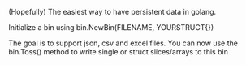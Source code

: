 (Hopefully) The easiest way to have persistent data in golang.

Initialize a bin using bin.NewBin(FILENAME, YOURSTRUCT{})

The goal is to support json, csv and excel files.
You can now use the bin.Toss() method to write single or struct slices/arrays to this bin

